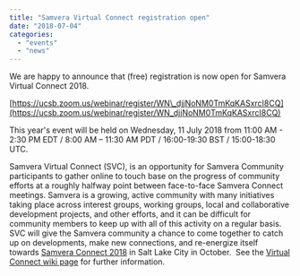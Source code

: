 ```yaml
---
title: "Samvera Virtual Connect registration open"
date: "2018-07-04"
categories: 
  - "events"
  - "news"
---
```


We are happy to announce that (free) registration is now open for Samvera Virtual Connect 2018.

[https://ucsb.zoom.us/webinar/register/WN\_djjNoNM0TmKqKASxrcI8CQ](https://ucsb.zoom.us/webinar/register/WN_djjNoNM0TmKqKASxrcI8CQ)

This year's event will be held on Wednesday, 11 July 2018 from 11:00 AM - 2:30 PM EDT / 8:00 AM – 11:30 AM PDT / 16:00-19:30 BST / 15:00-18:30 UTC.

Samvera Virtual Connect (SVC), is an opportunity for Samvera Community participants to gather online to touch base on the progress of community efforts at a roughly halfway point between face-to-face Samvera Connect meetings. Samvera is a growing, active community with many initiatives taking place across interest groups, working groups, local and collaborative development projects, and other efforts, and it can be difficult for community members to keep up with all of this activity on a regular basis. SVC will give the Samvera community a chance to come together to catch up on developments, make new connections, and re-energize itself towards [Samvera Connect 2018](https://wiki.duraspace.org/display/samvera/Samvera+Connect+2018) in Salt Lake City in October.  See the [Virtual Connect wiki page](https://wiki.duraspace.org/display/samvera/Samvera+Virtual+Connect+2018) for further information.
